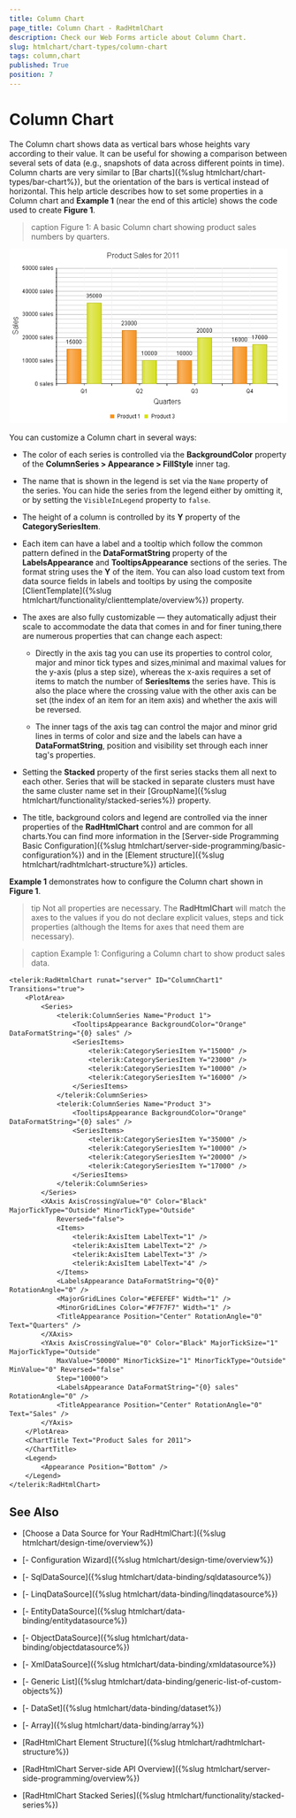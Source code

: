 ```yaml
---
title: Column Chart
page_title: Column Chart - RadHtmlChart
description: Check our Web Forms article about Column Chart.
slug: htmlchart/chart-types/column-chart
tags: column,chart
published: True
position: 7
---
```


# Column Chart

The Column chart shows data as vertical bars whose heights vary according to their value. It can be useful for showing a comparison between several sets of data (e.g., snapshots of data across different points in time). Column charts are very similar to [Bar charts]({%slug htmlchart/chart-types/bar-chart%}), but the orientation of the bars is vertical instead of horizontal. This help article describes how to set some properties in a Column chart and **Example 1** (near the end of this article) shows the code used to create **Figure 1**.

>caption Figure 1: A basic Column chart showing product sales numbers by quarters.

![htmlchart-columnchart-simple-example](images/htmlchart-columnchart-simple-example.png)

You can customize a Column chart in several ways:

* The color of each series is controlled via the **BackgroundColor** property of the **ColumnSeries > Appearance > FillStyle** inner tag.

* The name that is shown in the legend is set via the `Name` property of the series. You can hide the series from the legend either by omitting it, or by setting the `VisibleInLegend` property to `false`.

* The height of a column is controlled by its **Y** property of the **CategorySeriesItem**.

* Each item can have a label and a tooltip which follow the common pattern defined in the **DataFormatString** property of the **LabelsAppearance** and **TooltipsAppearance** sections of the series. The format string uses the **Y** of the item. You can also load custom text from data source fields in labels and tooltips by using the composite [ClientTemplate]({%slug htmlchart/functionality/clienttemplate/overview%}) property.

* The axes are also fully customizable — they automatically adjust their scale to accommodate the data that comes in and for finer tuning,there are numerous properties that can change each aspect:

	* Directly in the axis tag you can use its properties to control color, major and minor tick types and sizes,minimal and maximal values for the y-axis (plus a step size), whereas the x-axis requires a set of items to match the number of **SeriesItems** the series have. This is also the place where the crossing value with the other axis can be set (the index of an item for an item axis) and whether the axis will be reversed.

	* The inner tags of the axis tag can control the major and minor grid lines in terms of color and size and the labels can have a **DataFormatString**, position and visibility set through each inner tag's properties.

* Setting the **Stacked** property of the first series stacks them all next to each other. Series that will be stacked in separate clusters must have the same cluster name set in their [GroupName]({%slug htmlchart/functionality/stacked-series%}) property.

* The title, background colors and legend are controlled via the inner properties of the **RadHtmlChart** control and are common for all charts.You can find more information in the [Server-side Programming Basic Configuration]({%slug htmlchart/server-side-programming/basic-configuration%}) and in the [Element structure]({%slug htmlchart/radhtmlchart-structure%}) articles.

**Example 1** demonstrates how to configure the Column chart shown in **Figure 1**.

>tip Not all properties are necessary. The **RadHtmlChart** will match the axes to the values if you do not declare explicit values, steps and tick properties (although the Items for axes that need them are necessary).

>caption Example 1: Configuring a Column chart to show product sales data.

````ASP.NET
<telerik:RadHtmlChart runat="server" ID="ColumnChart1" Transitions="true">
	<PlotArea>
		<Series>
			<telerik:ColumnSeries Name="Product 1">
				<TooltipsAppearance BackgroundColor="Orange" DataFormatString="{0} sales" />
				<SeriesItems>
					<telerik:CategorySeriesItem Y="15000" />
					<telerik:CategorySeriesItem Y="23000" />
					<telerik:CategorySeriesItem Y="10000" />
					<telerik:CategorySeriesItem Y="16000" />
				</SeriesItems>
			</telerik:ColumnSeries>
			<telerik:ColumnSeries Name="Product 3">
				<TooltipsAppearance BackgroundColor="Orange" DataFormatString="{0} sales" />
				<SeriesItems>
					<telerik:CategorySeriesItem Y="35000" />
					<telerik:CategorySeriesItem Y="10000" />
					<telerik:CategorySeriesItem Y="20000" />
					<telerik:CategorySeriesItem Y="17000" />
				</SeriesItems>
			</telerik:ColumnSeries>
		</Series>
		<XAxis AxisCrossingValue="0" Color="Black" MajorTickType="Outside" MinorTickType="Outside"
			Reversed="false">
			<Items>
				<telerik:AxisItem LabelText="1" />
				<telerik:AxisItem LabelText="2" />
				<telerik:AxisItem LabelText="3" />
				<telerik:AxisItem LabelText="4" />
			</Items>
			<LabelsAppearance DataFormatString="Q{0}" RotationAngle="0" />
			<MajorGridLines Color="#EFEFEF" Width="1" />
			<MinorGridLines Color="#F7F7F7" Width="1" />
			<TitleAppearance Position="Center" RotationAngle="0" Text="Quarters" />
		</XAxis>
		<YAxis AxisCrossingValue="0" Color="Black" MajorTickSize="1" MajorTickType="Outside"
			MaxValue="50000" MinorTickSize="1" MinorTickType="Outside" MinValue="0" Reversed="false"
			Step="10000">
			<LabelsAppearance DataFormatString="{0} sales" RotationAngle="0" />
			<TitleAppearance Position="Center" RotationAngle="0" Text="Sales" />
		</YAxis>
	</PlotArea>
	<ChartTitle Text="Product Sales for 2011">
	</ChartTitle>
	<Legend>
		<Appearance Position="Bottom" />
	</Legend>
</telerik:RadHtmlChart>
````

## See Also

 * [Choose a Data Source for Your RadHtmlChart:]({%slug htmlchart/design-time/overview%})

 * [- Configuration Wizard]({%slug htmlchart/design-time/overview%})

 * [- SqlDataSource]({%slug htmlchart/data-binding/sqldatasource%})

 * [- LinqDataSource]({%slug htmlchart/data-binding/linqdatasource%})

 * [- EntityDataSource]({%slug htmlchart/data-binding/entitydatasource%})

 * [- ObjectDataSource]({%slug htmlchart/data-binding/objectdatasource%})

 * [- XmlDataSource]({%slug htmlchart/data-binding/xmldatasource%})

 * [- Generic List]({%slug htmlchart/data-binding/generic-list-of-custom-objects%})

 * [- DataSet]({%slug htmlchart/data-binding/dataset%})

 * [- Array]({%slug htmlchart/data-binding/array%})

 * [RadHtmlChart Element Structure]({%slug htmlchart/radhtmlchart-structure%})

 * [RadHtmlChart Server-side API Overview]({%slug htmlchart/server-side-programming/overview%})

 * [RadHtmlChart Stacked Series]({%slug htmlchart/functionality/stacked-series%})
